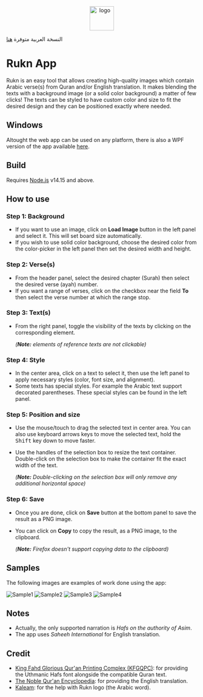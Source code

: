 <div align="center">
    <img alt="logo" src="images/logo.png" height="64"/>
</div>

النسخة العربية متوفرة [هنا](README.ar.md)

# Rukn App

Rukn is an easy tool that allows creating high-quality images which contain Arabic verse(s) from Quran and/or English translation. It makes blending the texts with a background image (or a solid color background) a matter of few clicks! The texts can be styled to have custom color and size to fit the desired design and they can be positioned exactly where needed.

## Windows

Altought the web app can be used on any platform, there is also a WPF version of the app available [here](https://github.com/khiro95/rukn-app).

## Build

Requires [Node.js](https://nodejs.org/) v14.15 and above.

## How to use

### Step 1: Background

- If you want to use an image, click on **Load Image** button in the left panel and select it. This will set board size automatically.
- If you wish to use solid color background, choose the desired color from the color-picker in the left panel then set the desired width and height.

### Step 2: Verse(s)

- From the header panel, select the desired chapter (Surah) then select the desired verse (ayah) number.
- If you want a range of verses, click on the checkbox near the field **To** then select the verse number at which the range stop.

### Step 3: Text(s)

- From the right panel, toggle the visibility of the texts by clicking on the corresponding element.

    *(**Note:** elements of reference texts are not clickable)*

### Step 4: Style

- In the center area, click on a text to select it, then use the left panel to apply necessary styles (color, font size, and alignment).
- Some texts has special styles. For example the Arabic text support decorated parentheses. These special styles can be found in the left panel.

### Step 5: Position and size

- Use the mouse/touch to drag the selected text in center area. You can also use keyboard arrows keys to move the selected text, hold the <kbd>Shift</kbd> key down to move faster.
- Use the handles of the selection box to resize the text container. Double-click on the selection box to make the container fit the exact width of the text.

    *(**Note:** Double-clicking on the selection box will only remove any additional horizontal space)*

### Step 6: Save

- Once you are done, click on **Save** button at the bottom panel to save the result as a PNG image.
- You can click on **Copy** to copy the result, as a PNG image, to the clipboard.

    *(**Note:** Firefox doesn't support copying data to the clipboard)*

## Samples

The following images are examples of work done using the app:

![Sample1](images/sample1.png)
![Sample2](images/sample2.png)
![Sample3](images/sample3.png)
![Sample4](images/sample4.png)

## Notes

- Actually, the only supported narration is *Hafs on the authority of Asim*.
- The app uses *Saheeh International* for English translation.

## Credit

- [King Fahd Glorious Qur'an Printing Complex (KFGQPC)](https://qurancomplex.gov.sa/): for providing the Uthmanic Hafs font alongside the compatible Quran text.
- [The Noble Qur'an Encyclopedia](https://quranenc.com/): for providing the English translation.
- [Kaleam](https://www.kaleam.com/): for the help with Rukn logo (the Arabic word).
